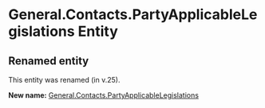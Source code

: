 # General.Contacts.PartyApplicableLegislations Entity

## Renamed entity

This entity was renamed (in v.25).

**New name:** [General.Contacts.PartyApplicableLegislations](General.Contacts.PartyApplicableLegislations.md)
